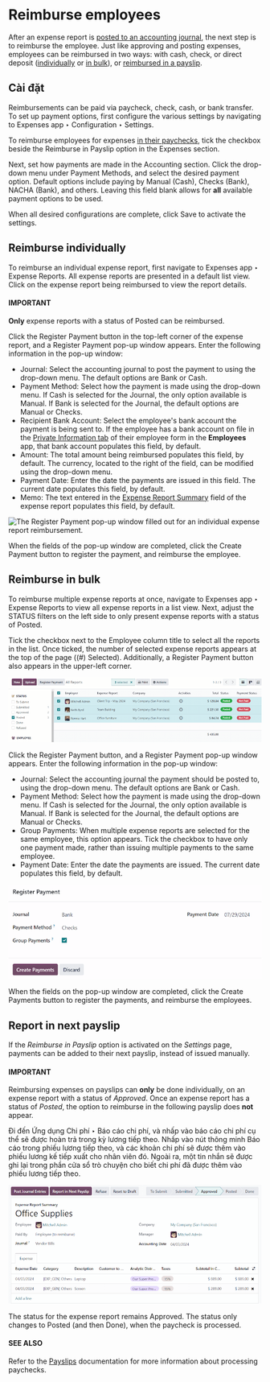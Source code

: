 # Reimburse employees

After an expense report is [posted to an accounting journal](post_expenses.md), the
next step is to reimburse the employee. Just like approving and posting expenses, employees can be
reimbursed in two ways: with cash, check, or direct deposit ([individually](#expenses-reimburse-single) or [in bulk](#expenses-reimburse-bulk)), or [reimbursed in a
payslip](#expenses-reimburse-payslip).

## Cài đặt

Reimbursements can be paid via paycheck, check, cash, or bank transfer. To set up payment options,
first configure the various settings by navigating to Expenses app ‣
Configuration ‣ Settings.

To reimburse employees for expenses [in their paychecks](#expenses-reimburse-payslip), tick the
checkbox beside the Reimburse in Payslip option in the Expenses section.

Next, set how payments are made in the Accounting section. Click the drop-down menu
under Payment Methods, and select the desired payment option. Default options include
paying by Manual (Cash), Checks (Bank), NACHA (Bank), and
others. Leaving this field blank allows for **all** available payment options to be used.

When all desired configurations are complete, click Save to activate the settings.

<a id="expenses-reimburse-single"></a>

## Reimburse individually

To reimburse an individual expense report, first navigate to Expenses app ‣
Expense Reports. All expense reports are presented in a default list view. Click on the expense
report being reimbursed to view the report details.

#### IMPORTANT
**Only** expense reports with a status of Posted can be reimbursed.

Click the Register Payment button in the top-left corner of the expense report, and a
Register Payment pop-up window appears. Enter the following information in the pop-up
window:

- Journal: Select the accounting journal to post the payment to using the drop-down
  menu. The default options are Bank or Cash.
- Payment Method: Select how the payment is made using the drop-down menu. If
  Cash is selected for the Journal, the only option available is
  Manual. If Bank is selected for the Journal, the default
  options are Manual or Checks.
- Recipient Bank Account: Select the employee's bank account the payment is being sent
  to. If the employee has a bank account on file in the [Private Information tab](../../hr/employees/new_employee.md#employees-private-info) of their employee form in the **Employees** app, that bank account
  populates this field, by default.
- Amount: The total amount being reimbursed populates this field, by default. The
  currency, located to the right of the field, can be modified using the drop-down menu.
- Payment Date: Enter the date the payments are issued in this field. The current date
  populates this field, by default.
- Memo: The text entered in the [Expense Report Summary](expense_reports.md) field of the expense report populates this field, by default.

![The Register Payment pop-up window filled out for an individual expense report
reimbursement.](../../../.gitbook/assets/payment.png)

When the fields of the pop-up window are completed, click the Create Payment button to
register the payment, and reimburse the employee.

<a id="expenses-reimburse-bulk"></a>

## Reimburse in bulk

To reimburse multiple expense reports at once, navigate to Expenses app ‣ Expense
Reports to view all expense reports in a list view. Next, adjust the STATUS filters on
the left side to only present expense reports with a status of Posted.

Tick the checkbox next to the Employee column title to select all the reports in the
list. Once ticked, the number of selected expense reports appears at the top of the page
((#) Selected). Additionally, a Register Payment button also appears in the
upper-left corner.

![Expense reports filtered by the status Posted, making the Register Payment button visible.](../../../.gitbook/assets/multiple-reports.png)

Click the Register Payment button, and a Register Payment pop-up window
appears. Enter the following information in the pop-up window:

- Journal: Select the accounting journal the payment should be posted to, using the
  drop-down menu. The default options are Bank or Cash.
- Payment Method: Select how the payment is made using the drop-down menu. If
  Cash is selected for the Journal, the only option available is
  Manual. If Bank is selected for the Journal, the default
  options are Manual or Checks.
- Group Payments: When multiple expense reports are selected for the same employee, this
  option appears. Tick the checkbox to have only one payment made, rather than issuing multiple
  payments to the same employee.
- Payment Date: Enter the date the payments are issued. The current date populates this
  field, by default.

![The Register Payment pop-up window filled out.](../../../.gitbook/assets/register.png)

When the fields on the pop-up window are completed, click the Create Payments button to
register the payments, and reimburse the employees.

<a id="expenses-reimburse-payslip"></a>

## Report in next payslip

If the  *Reimburse in Payslip* option is activated on the *Settings* page, payments can be added to
their next payslip, instead of issued manually.

#### IMPORTANT
Reimbursing expenses on payslips can **only** be done individually, on an expense report with a
status of *Approved*. Once an expense report has a status of *Posted*, the option to reimburse in
the following payslip does **not** appear.

Đi đến Ứng dụng Chi phí ‣ Báo cáo chi phí, và nhấp vào báo cáo chi phí cụ thể sẽ được hoàn trả trong kỳ lương tiếp theo. Nhấp vào nút thông minh Báo cáo trong phiếu lương tiếp theo, và các khoản chi phí sẽ được thêm vào phiếu lương kế tiếp xuất cho nhân viên đó. Ngoài ra, một tin nhắn sẽ được ghi lại trong phần cửa sổ trò chuyện cho biết chi phí đã được thêm vào phiếu lương tiếp theo.

![The Report in Next Payslip button, visible with an expense report status of Approved.](../../../.gitbook/assets/pay-via-payslip.png)

The status for the expense report remains Approved. The status only changes to
Posted (and then Done), when the paycheck is processed.

#### SEE ALSO
Refer to the [Payslips](../../hr/payroll/payslips.md) documentation for more information about
processing paychecks.
